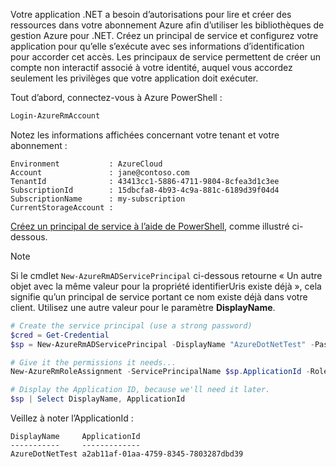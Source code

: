 Votre application .NET a besoin d’autorisations pour lire et créer des ressources dans votre abonnement Azure afin d’utiliser les bibliothèques de gestion Azure pour .NET. Créez un principal de service et configurez votre application pour qu’elle s’exécute avec ses informations d’identification pour accorder cet accès. Les principaux de service permettent de créer un compte non interactif associé à votre identité, auquel vous accordez seulement les privilèges que votre application doit exécuter.

Tout d’abord, connectez-vous à Azure PowerShell :

```powershell
Login-AzureRmAccount
```

Notez les informations affichées concernant votre tenant et votre abonnement :

```plaintext
Environment           : AzureCloud
Account               : jane@contoso.com
TenantId              : 43413cc1-5886-4711-9804-8cfea3d1c3ee
SubscriptionId        : 15dbcfa8-4b93-4c9a-881c-6189d39f04d4
SubscriptionName      : my-subscription
CurrentStorageAccount : 
```

[Créez un principal de service à l’aide de PowerShell](/powershell/azure/create-azure-service-principal-azureps), comme illustré ci-dessous. 

> [!NOTE]
> Si le cmdlet `New-AzureRmADServicePrincipal` ci-dessous retourne « Un autre objet avec la même valeur pour la propriété identifierUris existe déjà », cela signifie qu’un principal de service portant ce nom existe déjà dans votre client. Utilisez une autre valeur pour le paramètre **DisplayName**. 

```powershell
# Create the service principal (use a strong password)
$cred = Get-Credential
$sp = New-AzureRmADServicePrincipal -DisplayName "AzureDotNetTest" -Password $cred.Password

# Give it the permissions it needs...
New-AzureRmRoleAssignment -ServicePrincipalName $sp.ApplicationId -RoleDefinitionName Contributor

# Display the Application ID, because we'll need it later.
$sp | Select DisplayName, ApplicationId
```

Veillez à noter l’ApplicationId :

```plaintext
DisplayName     ApplicationId
-----------     -------------
AzureDotNetTest a2ab11af-01aa-4759-8345-7803287dbd39
```
